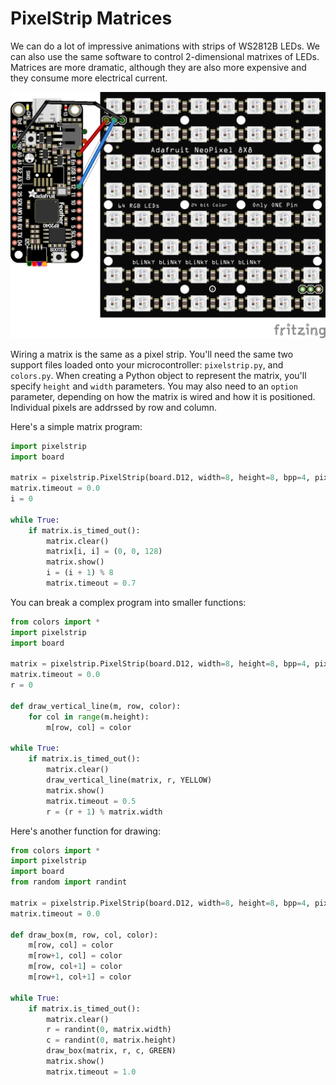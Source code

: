 # PixelStrip Matrices

We can do a lot of impressive animations with strips of WS2812B LEDs.  We can also use the same software to control 2-dimensional matrixes of LEDs.  Matrices are more dramatic, although they are also more expensive and they consume more electrical current.

![matrix_setup](./img/matrix_setup_bb.png)

Wiring a matrix is the same as a pixel strip.  You'll need the same two support files loaded onto your microcontroller: `pixelstrip.py`, and `colors.py`.  When creating a Python object to represent the matrix, you'll specify `height` and `width` parameters. You may also need to an `option` parameter, depending on how the matrix is wired and how it is positioned.  Individual pixels are addrssed by row and column.

Here's a simple matrix program:

```python
import pixelstrip
import board

matrix = pixelstrip.PixelStrip(board.D12, width=8, height=8, bpp=4, pixel_order=pixelstrip.RGB)
matrix.timeout = 0.0
i = 0

while True:
    if matrix.is_timed_out():
        matrix.clear()
        matrix[i, i] = (0, 0, 128)
        matrix.show()
        i = (i + 1) % 8
        matrix.timeout = 0.7
```

You can break a complex program into smaller functions:

```python
from colors import *
import pixelstrip
import board

matrix = pixelstrip.PixelStrip(board.D12, width=8, height=8, bpp=4, pixel_order=pixelstrip.RGB)
matrix.timeout = 0.0
r = 0

def draw_vertical_line(m, row, color):
    for col in range(m.height):
        m[row, col] = color

while True:
    if matrix.is_timed_out():
        matrix.clear()
        draw_vertical_line(matrix, r, YELLOW)
        matrix.show()
        matrix.timeout = 0.5
        r = (r + 1) % matrix.width
```

Here's another function for drawing:

```python
from colors import *
import pixelstrip
import board
from random import randint

matrix = pixelstrip.PixelStrip(board.D12, width=8, height=8, bpp=4, pixel_order=pixelstrip.RGB)
matrix.timeout = 0.0

def draw_box(m, row, col, color):
    m[row, col] = color
    m[row+1, col] = color
    m[row, col+1] = color
    m[row+1, col+1] = color

while True:
    if matrix.is_timed_out():
        matrix.clear()
        r = randint(0, matrix.width)
        c = randint(0, matrix.height)
        draw_box(matrix, r, c, GREEN)
        matrix.show()
        matrix.timeout = 1.0
```